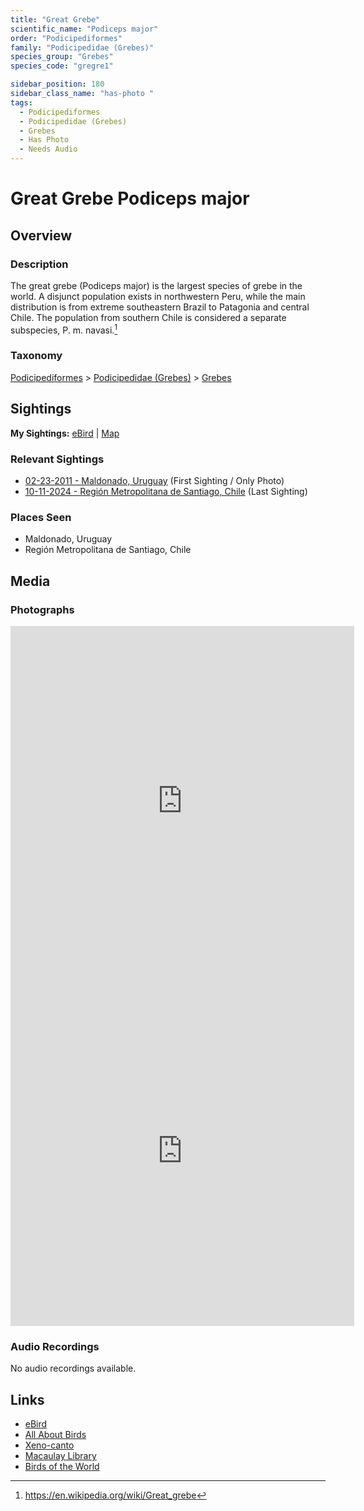 ```yaml
---
title: "Great Grebe"
scientific_name: "Podiceps major"
order: "Podicipediformes"
family: "Podicipedidae (Grebes)"
species_group: "Grebes"
species_code: "gregre1"

sidebar_position: 180
sidebar_class_name: "has-photo "
tags: 
  - Podicipediformes
  - Podicipedidae (Grebes)
  - Grebes
  - Has Photo
  - Needs Audio
---
```


# Great Grebe <span className='sci_name'>Podiceps major</span>

## Overview

### Description
The great grebe (Podiceps major) is the largest species of grebe in the world. A disjunct population exists in northwestern Peru, while the main distribution is from extreme southeastern Brazil to Patagonia and central Chile. The population from southern Chile is considered a separate subspecies, P. m. navasi.[^1]

[^1]: https://en.wikipedia.org/wiki/Great_grebe

### Taxonomy
[Podicipediformes](/tags/podicipediformes) > [Podicipedidae (Grebes)](/tags/podicipedidae-grebes) > [Grebes](/tags/grebes)


## Sightings

**My Sightings:** [eBird](https://ebird.org/lifelist?r=world&time=life&spp=gregre1) | [Map](/map?species_code=gregre1)

### Relevant Sightings

* [02-23-2011 - Maldonado, Uruguay](https://ebird.org/checklist/S206239080) (First Sighting / Only Photo)
* [10-11-2024 - Región Metropolitana de Santiago, Chile](https://ebird.org/checklist/S198398422) (Last Sighting)

### Places Seen

* Maldonado, Uruguay
* Región Metropolitana de Santiago, Chile



## Media
### Photographs
<iframe src="https://macaulaylibrary.org/asset/627874550/embed" width="550" height="560" frameborder="0" allowfullscreen></iframe>
<iframe src="https://macaulaylibrary.org/asset/627874551/embed" width="550" height="560" frameborder="0" allowfullscreen></iframe>

### Audio Recordings
No audio recordings available.

## Links
* [eBird](https://ebird.org/species/gregre1) 
* [All About Birds](https://www.allaboutbirds.org/guide/gregre1) 
* [Xeno-canto](https://www.xeno-canto.org/species/podiceps-major) 
* [Macaulay Library](https://search.macaulaylibrary.org/catalog?taxonCode=gregre1&sort=rating_rank_desc)
* [Birds of the World](https://birdsoftheworld.org/bow/species/gregre1)
